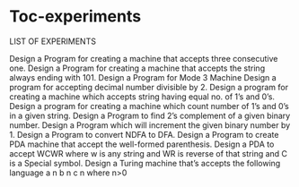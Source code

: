 # Toc-experiments
LIST OF EXPERIMENTS

Design a Program for creating a machine that accepts three consecutive one.
Design a Program for creating a machine that accepts the string always ending with 101.
Design a Program for Mode 3 Machine
Design a program for accepting decimal number divisible by 2.
Design a program for creating a machine which accepts string having equal no. of 1’s and 0’s.
Design a program for creating a machine which count number of 1’s and 0’s in a given string.
Design a Program to find 2’s complement of a given binary number.
Design a Program which will increment the given binary number by 1.
Design a Program to convert NDFA to DFA.
Design a Program to create PDA machine that accept the well-formed parenthesis.
Design a PDA to accept WCWR where w is any string and WR is reverse of that string and C is a Special symbol.
Design a Turing machine that’s accepts the following language a n b n c n where n>0
